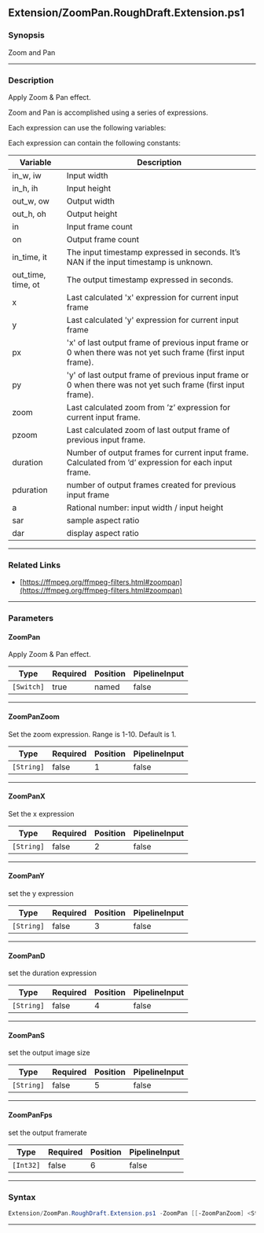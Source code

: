 
Extension/ZoomPan.RoughDraft.Extension.ps1
------------------------------------------
### Synopsis
Zoom and Pan

---
### Description

Apply Zoom & Pan effect.

Zoom and Pan is accomplished using a series of expressions.

Each expression can use the following variables:

Each expression can contain the following constants:

|Variable   |Description |
|-----------|------------|
|in_w, iw   |Input width |
|in_h, ih   |Input height|
|out_w, ow  |Output width|
|out_h, oh  |Output height|
|in         |Input frame count|
|on         |Output frame count|
|in_time, it|The input timestamp expressed in seconds. It’s NAN if the input timestamp is unknown.|
|out_time, time, ot|The output timestamp expressed in seconds.|
|x          |Last calculated 'x' expression for current input frame|
|y          |Last calculated 'y' expression for current input frame|
|px         |'x' of last output frame of previous input frame or 0 when there was not yet such frame (first input frame).|
|py         |'y' of last output frame of previous input frame or 0 when there was not yet such frame (first input frame).|
|zoom       |Last calculated zoom from ’z’ expression for current input frame.|
|pzoom      |Last calculated zoom of last output frame of previous input frame.|
|duration   |Number of output frames for current input frame. Calculated from ’d’ expression for each input frame.|
|pduration  |number of output frames created for previous input frame|
|a          |Rational number: input width / input height|
|sar        |sample aspect ratio|
|dar        |display aspect ratio|

---
### Related Links
* [https://ffmpeg.org/ffmpeg-filters.html#zoompan](https://ffmpeg.org/ffmpeg-filters.html#zoompan)



---
### Parameters
#### **ZoomPan**

Apply Zoom & Pan effect.






|Type      |Required|Position|PipelineInput|
|----------|--------|--------|-------------|
|`[Switch]`|true    |named   |false        |



---
#### **ZoomPanZoom**

Set the zoom expression. Range is 1-10. Default is 1.






|Type      |Required|Position|PipelineInput|
|----------|--------|--------|-------------|
|`[String]`|false   |1       |false        |



---
#### **ZoomPanX**

Set the x expression






|Type      |Required|Position|PipelineInput|
|----------|--------|--------|-------------|
|`[String]`|false   |2       |false        |



---
#### **ZoomPanY**

set the y expression






|Type      |Required|Position|PipelineInput|
|----------|--------|--------|-------------|
|`[String]`|false   |3       |false        |



---
#### **ZoomPanD**

set the duration expression






|Type      |Required|Position|PipelineInput|
|----------|--------|--------|-------------|
|`[String]`|false   |4       |false        |



---
#### **ZoomPanS**

set the output image size






|Type      |Required|Position|PipelineInput|
|----------|--------|--------|-------------|
|`[String]`|false   |5       |false        |



---
#### **ZoomPanFps**

set the output framerate






|Type     |Required|Position|PipelineInput|
|---------|--------|--------|-------------|
|`[Int32]`|false   |6       |false        |



---
### Syntax
```PowerShell
Extension/ZoomPan.RoughDraft.Extension.ps1 -ZoomPan [[-ZoomPanZoom] <String>] [[-ZoomPanX] <String>] [[-ZoomPanY] <String>] [[-ZoomPanD] <String>] [[-ZoomPanS] <String>] [[-ZoomPanFps] <Int32>] [<CommonParameters>]
```
---



